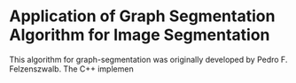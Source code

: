 # Application of Graph Segmentation Algorithm for Image Segmentation

This algorithm for graph-segmentation was originally developed by Pedro F. Felzenszwalb. The C++ implemen